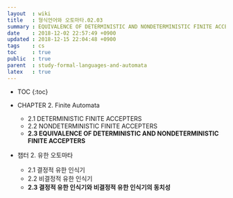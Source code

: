 ```yaml
---
layout  : wiki
title   : 형식언어와 오토마타.02.03
summary : EQUIVALENCE OF DETERMINISTIC AND NONDETERMINISTIC FINITE ACCEPTERS
date    : 2018-12-02 22:57:49 +0900
updated : 2018-12-15 22:04:48 +0900
tags    : cs
toc     : true
public  : true
parent  : study-formal-languages-and-automata
latex   : true
---
```

* TOC
{:toc}

* CHAPTER 2. Finite Automata
    * 2.1 DETERMINISTIC FINITE ACCEPTERS
    * 2.2 NONDETERMINISTIC FINITE ACCEPTERS
    * **2.3 EQUIVALENCE OF DETERMINISTIC AND NONDETERMINISTIC FINITE ACCEPTERS**
* 챕터 2. 유한 오토마타
    * 2.1 결정적 유한 인식기
    * 2.2 비결정적 유한 인식기
    * **2.3 결정적 유한 인식기와 비결정적 유한 인식기의 동치성**

#
